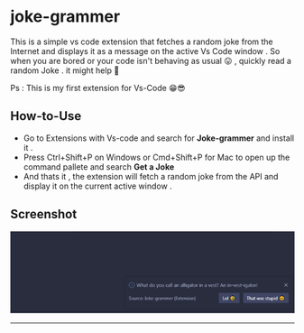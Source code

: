# joke-grammer

This is a simple vs code extension that fetches a random joke from the Internet and displays it as a message on the active Vs Code window .
So when you are bored or your code isn't behaving as usual 😛 , quickly read a random Joke . it might help 🤣

Ps : This is my first extension for Vs-Code 😁😎

## How-to-Use
* Go to Extensions with Vs-code and search for **Joke-grammer** and install it .
* Press Ctrl+Shift+P on Windows or Cmd+Shift+P for Mac to open up the command pallete and search **Get a Joke**
* And thats it , the extension will fetch a random joke from the API and display it on the current active window .

## Screenshot 

![Demo Image](https://raw.githubusercontent.com/parthpanchal123/joke-grammer/master/images/extension.PNG)

-----------------------------------------------------------------------------------------------------------
